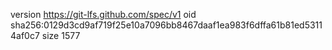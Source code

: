 version https://git-lfs.github.com/spec/v1
oid sha256:0129d3cd9af719f25e10a7096bb8467daaf1ea983f6dffa61b81ed53114af0c7
size 1577

